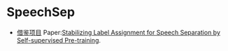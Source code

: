 # SpeechSep
- [借鉴项目](https://github.com/SungFeng-Huang/SSL-pretraining-separation)
Paper:[Stabilizing Label Assignment for Speech Separation by Self-supervised Pre-training](https://arxiv.org/abs/2010.15366).
